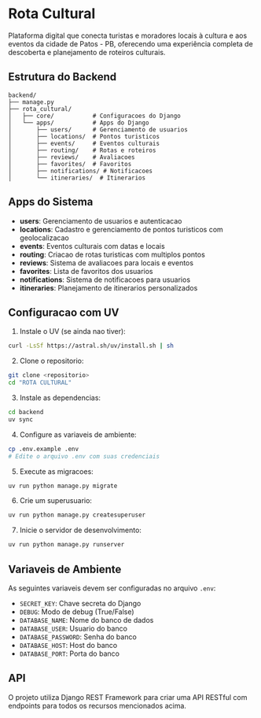 

# Rota Cultural

Plataforma digital que conecta turistas e moradores locais à cultura e aos eventos da cidade de Patos - PB, oferecendo uma experiência completa de descoberta e planejamento de roteiros culturais.

## Estrutura do Backend

```
backend/
├── manage.py
├── rota_cultural/
│   ├── core/           # Configuracoes do Django
│   └── apps/           # Apps do Django
│       ├── users/      # Gerenciamento de usuarios
│       ├── locations/  # Pontos turisticos
│       ├── events/     # Eventos culturais
│       ├── routing/    # Rotas e roteiros
│       ├── reviews/    # Avaliacoes
│       ├── favorites/  # Favoritos
│       ├── notifications/ # Notificacoes
│       └── itineraries/  # Itinerarios
```

## Apps do Sistema

- **users**: Gerenciamento de usuarios e autenticacao
- **locations**: Cadastro e gerenciamento de pontos turisticos com geolocalizacao
- **events**: Eventos culturais com datas e locais
- **routing**: Criacao de rotas turisticas com multiplos pontos
- **reviews**: Sistema de avaliacoes para locais e eventos
- **favorites**: Lista de favoritos dos usuarios
- **notifications**: Sistema de notificacoes para usuarios
- **itineraries**: Planejamento de itinerarios personalizados

## Configuracao com UV

1. Instale o UV (se ainda nao tiver):
```bash
curl -LsSf https://astral.sh/uv/install.sh | sh
```

2. Clone o repositorio:
```bash
git clone <repositorio>
cd "ROTA CULTURAL"
```

3. Instale as dependencias:
```bash
cd backend
uv sync
```

4. Configure as variaveis de ambiente:
```bash
cp .env.example .env
# Edite o arquivo .env com suas credenciais
```

5. Execute as migracoes:
```bash
uv run python manage.py migrate
```

6. Crie um superusuario:
```bash
uv run python manage.py createsuperuser
```

7. Inicie o servidor de desenvolvimento:
```bash
uv run python manage.py runserver
```

## Variaveis de Ambiente

As seguintes variaveis devem ser configuradas no arquivo `.env`:
- `SECRET_KEY`: Chave secreta do Django
- `DEBUG`: Modo de debug (True/False)
- `DATABASE_NAME`: Nome do banco de dados
- `DATABASE_USER`: Usuario do banco
- `DATABASE_PASSWORD`: Senha do banco
- `DATABASE_HOST`: Host do banco
- `DATABASE_PORT`: Porta do banco

## API

O projeto utiliza Django REST Framework para criar uma API RESTful com endpoints para todos os recursos mencionados acima.